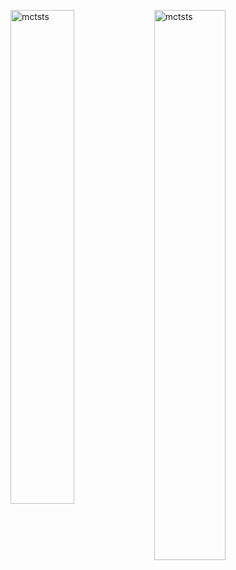 <p><img align="left" src="https://github-readme-stats.vercel.app/api?username=mctsts&show_icons=true&locale=en&show=reviews,prs_merged,prs_merged_percentage" alt="mctsts" width="45%"/><img align="left" src="https://github-readme-streak-stats.herokuapp.com/?user=mctsts&" alt="mctsts" width="47.5%"/></p>
